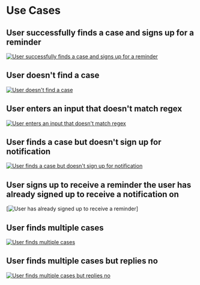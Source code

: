 # Use Cases

## User successfully finds a case and signs up for a reminder

[![User successfully finds a case and signs up for a reminder](https://tinyurl.com/2frde86r)](https://tinyurl.com/2frde86r)<!--![User successfully finds a case and signs up for a reminder](./diagrams/case-found-sign-up-for-reminder.puml)-->

## User doesn't find a case

[![User doesn't find a case](https://tinyurl.com/2llf9cvy)](https://tinyurl.com/2llf9cvy)<!--![User doesn't find a case](./diagrams/case-not-found.puml)-->

## User enters an input that doesn't match regex

[![User enters an input that doesn't match regex](https://tinyurl.com/2ql2o2s7)](https://tinyurl.com/2ql2o2s7)<!--![User enters an input that doesn't match regex](./diagrams/regex-not-matched.puml)-->

## User finds a case but doesn't sign up for notification

[![User finds a case but doesn't sign up for notification](https://tinyurl.com/2e5hkbzp)](https://tinyurl.com/2e5hkbzp)<!--![User finds a case but doesn't sign up for notification](./diagrams/case-found-no-reminder-set.puml)-->

## User signs up to receive a reminder the user has already signed up to receive a notification on
[![User has already signed up to receive a reminder](https://tinyurl.com/2375cj3f)]<!--[![User has already signed up to receive a reminder](./diagrams/case-found-sign-up-for-reminder-reminder-already-set.puml)]-->

## User finds multiple cases

[![User finds multiple cases](https://tinyurl.com/2nab39j3)](https://tinyurl.com/2nab39j3)<!--![User finds multiple cases](./diagrams/multiple-cases.puml)-->

## User finds multiple cases but replies no

[![User finds multiple cases but replies no](https://tinyurl.com/2r24h7rq)](https://tinyurl.com/2r24h7rq)<!--![User finds multiple cases but replies no](./diagrams/multiple-cases-no-reminder-set.puml)-->